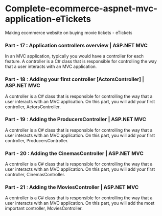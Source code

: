 # Complete-ecommerce-aspnet-mvc-application-eTickets
Making ecommerce website on buying movie tickets - eTickets

### Part - 17 : Application controllers overview | ASP.NET MVC

In an MVC application, typically you would have a controller for each feature. A controller is a C# class that is responsible for controlling the way that a user interacts with an MVC application.

### Part - 18 : Adding your first controller [ActorsController] | ASP.NET MVC

A controller is a C# class that is responsible for controlling the way that a user interacts with an MVC application. On this part, you will add your first controller, ActorsController.

### Part - 19 : Adding the ProducersController | ASP.NET MVC

A controller is a C# class that is responsible for controlling the way that a user interacts with an MVC application. On this part, you will add your first controller, ProducersController.

### Part - 20 : Adding the CinemasController | ASP.NET MVC

A controller is a C# class that is responsible for controlling the way that a user interacts with an MVC application. On this part, you will add your first controller, CinemasController.

### Part - 21 : Adding the MoviesController | ASP.NET MVC

A controller is a C# class that is responsible for controlling the way that a user interacts with an MVC application. On this part, you will add the most important controller, MoviesController.
